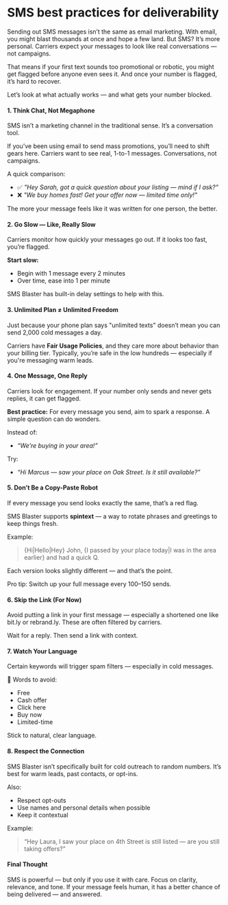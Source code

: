 # SMS best practices for deliverability

Sending out SMS messages isn’t the same as email marketing. With email, you might blast thousands at once and hope a few land. But SMS? It’s more personal. Carriers expect your messages to look like real conversations — not campaigns.

That means if your first text sounds too promotional or robotic, you might get flagged before anyone even sees it. And once your number is flagged, it’s hard to recover.

Let’s look at what actually works — and what gets your number blocked.

#### 1. Think Chat, Not Megaphone <a href="#id-1.-think-chat-not-megaphone" id="id-1.-think-chat-not-megaphone"></a>

SMS isn’t a marketing channel in the traditional sense. It’s a conversation tool.

If you’ve been using email to send mass promotions, you’ll need to shift gears here. Carriers want to see real, 1-to-1 messages. Conversations, not campaigns.

A quick comparison:

* ✅ _"Hey Sarah, got a quick question about your listing — mind if I ask?"_
* ❌ _"We buy homes fast! Get your offer now — limited time only!"_

The more your message feels like it was written for one person, the better.

#### 2. Go Slow — Like, Really Slow <a href="#id-2.-go-slow-like-really-slow" id="id-2.-go-slow-like-really-slow"></a>

Carriers monitor how quickly your messages go out. If it looks too fast, you’re flagged.

**Start slow:**

* Begin with 1 message every 2 minutes
* Over time, ease into 1 per minute

SMS Blaster has built-in delay settings to help with this.

#### 3. Unlimited Plan ≠ Unlimited Freedom <a href="#id-3.-unlimited-plan-unlimited-freedom" id="id-3.-unlimited-plan-unlimited-freedom"></a>

Just because your phone plan says "unlimited texts" doesn’t mean you can send 2,000 cold messages a day.

Carriers have **Fair Usage Policies**, and they care more about behavior than your billing tier. Typically, you’re safe in the low hundreds — especially if you're messaging warm leads.

#### 4. One Message, One Reply <a href="#id-4.-one-message-one-reply" id="id-4.-one-message-one-reply"></a>

Carriers look for engagement. If your number only sends and never gets replies, it can get flagged.

**Best practice:** For every message you send, aim to spark a response. A simple question can do wonders.

Instead of:

* _“We’re buying in your area!”_

Try:

* _“Hi Marcus — saw your place on Oak Street. Is it still available?”_

#### 5. Don’t Be a Copy-Paste Robot <a href="#id-5.-dont-be-a-copy-paste-robot" id="id-5.-dont-be-a-copy-paste-robot"></a>

If every message you send looks exactly the same, that’s a red flag.

SMS Blaster supports **spintext** — a way to rotate phrases and greetings to keep things fresh.

Example:

> {Hi|Hello|Hey} John, {I passed by your place today|I was in the area earlier} and had a quick Q.

Each version looks slightly different — and that’s the point.

Pro tip: Switch up your full message every 100–150 sends.

#### 6. Skip the Link (For Now) <a href="#id-6.-skip-the-link-for-now" id="id-6.-skip-the-link-for-now"></a>

Avoid putting a link in your first message — especially a shortened one like bit.ly or rebrand.ly. These are often filtered by carriers.

Wait for a reply. Then send a link with context.

#### 7. Watch Your Language <a href="#id-7.-watch-your-language" id="id-7.-watch-your-language"></a>

Certain keywords will trigger spam filters — especially in cold messages.

🚩 Words to avoid:

* Free
* Cash offer
* Click here
* Buy now
* Limited-time

Stick to natural, clear language.

#### 8. Respect the Connection <a href="#id-8.-respect-the-connection" id="id-8.-respect-the-connection"></a>

SMS Blaster isn’t specifically built for cold outreach to random numbers. It’s best for warm leads, past contacts, or opt-ins.

Also:

* Respect opt-outs
* Use names and personal details when possible
* Keep it contextual

Example:

> “Hey Laura, I saw your place on 4th Street is still listed — are you still taking offers?”

#### Final Thought <a href="#final-thought" id="final-thought"></a>

SMS is powerful — but only if you use it with care. Focus on clarity, relevance, and tone. If your message feels human, it has a better chance of being delivered — and answered.
